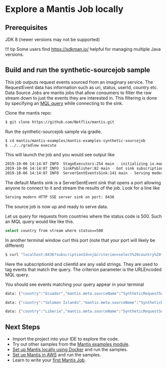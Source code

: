 # Explore a Mantis Job locally

## Prerequisites

JDK 8 (newer versions may not be supported)

!!! tip
    Some users find https://sdkman.io/ helpful for managing multiple Java versions.

## Build and run the synthetic-sourcejob sample

This job outputs request events sourced from an imaginary service. The RequestEvent data
has information such as uri, status, userId, country etc.
Data Source Jobs are mantis jobs that allow consumers to filter the raw stream down to just the events 
they are interested in. 
This filtering is done by specifying an [MQL query](../../develop/querying/mql.md) while connecting to the sink.

Clone the mantis repo:
```bash
$ git clone https://github.com/Netflix/mantis.git
```

Run the synthetic-sourcejob sample via gradle.
```bash
$ cd mantis/mantis-examples/mantis-examples-synthetic-sourcejob
$ ../../gradlew execute
```

This will launch the job and you would see output like
```bash
2019-10-06 14:14:07 INFO  StageExecutors:254 main - initializing io.mantisrx.sourcejob.synthetic.stage.TaggingStage
2019-10-06 14:14:07 INFO  SinkPublisher:82 main - Got sink subscription, onSubscribe=null
2019-10-06 14:14:07 INFO  ServerSentEventsSink:141 main - Serving modern HTTP SSE server sink on port: 8436
```

The default Mantis sink is a ServerSentEvent sink that opens a port allowing anyone to connect
to it and stream the results of the job.
Look for a line like
```bash
Serving modern HTTP SSE server sink on port: 8436
```
The source job is now up and ready to serve data.

Let us query for requests from countries where the status code is 500. 
Such an MQL query would like like this. 
```bash
select country from stream where status==500
```
In another terminal window curl this port (note that your port will likely be different)
```bash
$ curl "localhost:8436?subscriptionId=nj&criterion=select%20country%20from%20stream%20where%20status%3D%3D500&clientId=nj2"
```
Here the subscriptionId and clientId are any valid strings. They are used to tag events that match the query.
The criterion parameter is the URLEncoded MQL query.

You should see events matching your query appear in your terminal

```bash
data: {"country":"Ecuador","mantis.meta.sourceName":"SyntheticRequestSource","mantis.meta.timestamp":1570396602599,"status":500}

data: {"country":"Solomon Islands","mantis.meta.sourceName":"SyntheticRequestSource","mantis.meta.timestamp":1570396603342,"status":500}

data: {"country":"Liberia","mantis.meta.sourceName":"SyntheticRequestSource","mantis.meta.timestamp":1570396603844,"status":500}
```

## Next Steps

* Import the project into your IDE to explore the code.
* Try out other samples from the [Mantis examples module](https://github.com/Netflix/mantis/tree/master/mantis-examples).
* [Set up Mantis locally using Docker](docker.md) and run the samples.
* [Set up Mantis in AWS](cloud.md) and run the samples.
* Learn to write your [first Mantis Job](../../develop/writing-jobs/word-count.md).
